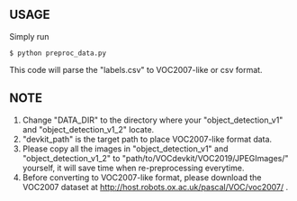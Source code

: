 ## USAGE
Simply run
```
$ python preproc_data.py
```
This code will parse the "labels.csv" to VOC2007-like or csv format.

## NOTE
1. Change "DATA_DIR" to the directory where your "object_detection_v1" and "object_detection_v1_2" locate.
2. "devkit_path" is the target path to place VOC2007-like format data.
3. Please copy all the images in "object_detection_v1" and "object_detection_v1_2" to "path/to/VOCdevkit/VOC2019/JPEGImages/" yourself, it will save time when re-preprocessing everytime.
4. Before converting to VOC2007-like format, please download the VOC2007 dataset at http://host.robots.ox.ac.uk/pascal/VOC/voc2007/ .
